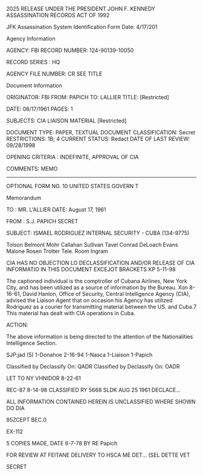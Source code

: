 2025 RELEASE UNDER THE PRESIDENT JOHN F. KENNEDY ASSASSINATION RECORDS ACT OF 1992

JFK Assassination System
Identification Form
Date: 4/17/201

Agency Information

AGENCY: FBI
RECORD NUMBER: 124-90139-10050

RECORD SERIES : HQ

AGENCY FILE NUMBER: CR SEE TITLE

Document Information

ORIGINATOR: FBI
FROM: PAPICH
TO: LALLIER
TITLE: [Restricted]

DATE: 08/17/1961
PAGES: 1

SUBJECTS: CIA LIAISON MATERIAL
[Restricted]

DOCUMENT TYPE: PAPER, TEXTUAL DOCUMENT
CLASSIFICATION: Secret
RESTRICTIONS: 1B; 4
CURRENT STATUS: Redact
DATE OF LAST REVIEW: 09/28/1998

OPENING CRITERIA : INDEFINITE, APPROVAL OF CIA

COMMENTS: MEMO

---
OPTIONAL FORM NO. 10
UNITED STATES GOVERN T

Memorandum

TO : MR. L'ALLIER DATE: August 17, 1961

FROM : S.J. PAPICH SECRET

SUBJECT: ISMAEL RODRIGUEZ
INTERNAL SECURITY - CUBA
(134-9775)

Tolson
Belmont
Mohr
Callahan
Sullivan
Tavel
Conrad
DeLoach
Evans
Malone
Rosen
Trotter
Tele. Room
Ingram

CIA HAS NO OBJECTION LO
DECLASSIFICATION AND/OR
RELEASE OF CIA INFORMATIO
IN THIS DOCUMENT EXCEJOT
BRACKETS
KP 5-11-98

The captioned individual is the comptroller of Cubana
Airlines, New York City, and has been utilized as a source of information
by the Bureau. Xon 8-16-61, David Hanlon, Office of Security, Central
Intelligence Agency (CIA), advised the Liaison Agent that on occasion
his Agency has utilized Rodriguez as a courier for transmitting
material between the US. and Cuba.7 This material has dealt with
CIA operations in Cuba.

ACTION:

The above information is being directed to the attention
of the Nationalities Intelligence Section.

SJP:jad (5)
1-Donahoe 2-16-94
1-Nasca
1-Liaison
1-Papich

Classified by
Declassify On: QADR
Classified by
Declassify On: OADR

LET TO NY
VHNIDOR
8-22-61

REC-87 8-14-98
CLASSIFIED RY 5668 SLDK AUG 25 1961
DECLACE...

ALL INFORMATION CONTAINED
HEREIN IS UNCLASSIFIED
WHERE SHOWN DO DIA

85ZCEPT
BEC.0

EX-112

5 COPIES MADE, DATE 6-7-78 BY
RE Papich

FOR REVIEW AT FEITANE DELIVERY
TO HSCA ME DET...
(SEL DETTE VET

SECRET
